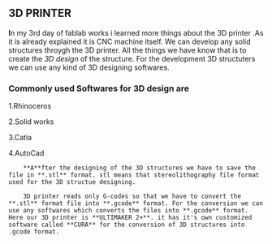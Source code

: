 ## 3D PRINTER
 **I**n my 3rd day of fablab works i learned more things about the 3D printer .As it is already explained it is CNC machine itself. We can develop any solid structures throygh the 3D printer. All the things we have know that is to create the *3D design* of the structure. For the development 3D structuters we can use any kind of 3D designing softwares.
 
 ### Commonly used Softwares for 3D design are
 1.Rhinoceros
 
 2.Solid works
 
 3.Catia
 
 4.AutoCad
 
 
        **A**fter the designing of the 3D structures we have to save the file in **.stl** format. stl means that stereolithography file format used for the 3D structue designing.
        
        3D printer reads only G-codes so that we have to convert the **.stl** format file into **.gcode** format. For the conversion we can use any softwares which converts the files into **.gcode** format. Here our 3D printer is **ULTIMAKER 2+**. it has it's own customized software called **CURA** for the conversion of 3D structures into .gcode format.
        
